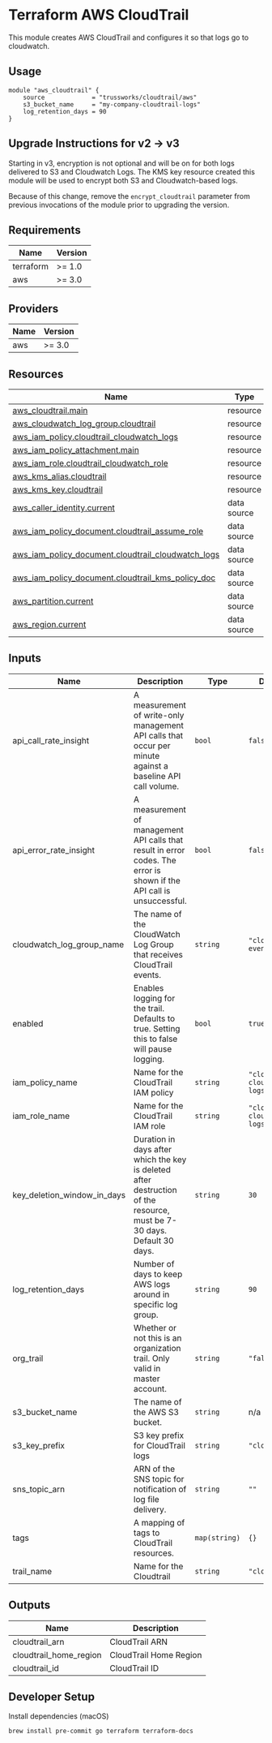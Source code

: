 # Terraform AWS CloudTrail

This module creates AWS CloudTrail and configures it so that logs go to cloudwatch.

## Usage

```hcl
module "aws_cloudtrail" {
    source             = "trussworks/cloudtrail/aws"
    s3_bucket_name     = "my-company-cloudtrail-logs"
    log_retention_days = 90
}
```

## Upgrade Instructions for v2 -> v3

Starting in v3, encryption is not optional and will be on for both logs
delivered to S3 and Cloudwatch Logs. The KMS key resource created this
module will be used to encrypt both S3 and Cloudwatch-based logs.

Because of this change, remove the `encrypt_cloudtrail` parameter from
previous invocations of the module prior to upgrading the version.

<!-- BEGIN_TF_DOCS -->
## Requirements

| Name | Version |
|------|---------|
| terraform | >= 1.0 |
| aws | >= 3.0 |

## Providers

| Name | Version |
|------|---------|
| aws | >= 3.0 |

## Resources

| Name | Type |
|------|------|
| [aws_cloudtrail.main](https://registry.terraform.io/providers/hashicorp/aws/latest/docs/resources/cloudtrail) | resource |
| [aws_cloudwatch_log_group.cloudtrail](https://registry.terraform.io/providers/hashicorp/aws/latest/docs/resources/cloudwatch_log_group) | resource |
| [aws_iam_policy.cloudtrail_cloudwatch_logs](https://registry.terraform.io/providers/hashicorp/aws/latest/docs/resources/iam_policy) | resource |
| [aws_iam_policy_attachment.main](https://registry.terraform.io/providers/hashicorp/aws/latest/docs/resources/iam_policy_attachment) | resource |
| [aws_iam_role.cloudtrail_cloudwatch_role](https://registry.terraform.io/providers/hashicorp/aws/latest/docs/resources/iam_role) | resource |
| [aws_kms_alias.cloudtrail](https://registry.terraform.io/providers/hashicorp/aws/latest/docs/resources/kms_alias) | resource |
| [aws_kms_key.cloudtrail](https://registry.terraform.io/providers/hashicorp/aws/latest/docs/resources/kms_key) | resource |
| [aws_caller_identity.current](https://registry.terraform.io/providers/hashicorp/aws/latest/docs/data-sources/caller_identity) | data source |
| [aws_iam_policy_document.cloudtrail_assume_role](https://registry.terraform.io/providers/hashicorp/aws/latest/docs/data-sources/iam_policy_document) | data source |
| [aws_iam_policy_document.cloudtrail_cloudwatch_logs](https://registry.terraform.io/providers/hashicorp/aws/latest/docs/data-sources/iam_policy_document) | data source |
| [aws_iam_policy_document.cloudtrail_kms_policy_doc](https://registry.terraform.io/providers/hashicorp/aws/latest/docs/data-sources/iam_policy_document) | data source |
| [aws_partition.current](https://registry.terraform.io/providers/hashicorp/aws/latest/docs/data-sources/partition) | data source |
| [aws_region.current](https://registry.terraform.io/providers/hashicorp/aws/latest/docs/data-sources/region) | data source |

## Inputs

| Name | Description | Type | Default | Required |
|------|-------------|------|---------|:--------:|
| api_call_rate_insight | A measurement of write-only management API calls that occur per minute against a baseline API call volume. | `bool` | `false` | no |
| api_error_rate_insight | A measurement of management API calls that result in error codes. The error is shown if the API call is unsuccessful. | `bool` | `false` | no |
| cloudwatch_log_group_name | The name of the CloudWatch Log Group that receives CloudTrail events. | `string` | `"cloudtrail-events"` | no |
| enabled | Enables logging for the trail. Defaults to true. Setting this to false will pause logging. | `bool` | `true` | no |
| iam_policy_name | Name for the CloudTrail IAM policy | `string` | `"cloudtrail-cloudwatch-logs-policy"` | no |
| iam_role_name | Name for the CloudTrail IAM role | `string` | `"cloudtrail-cloudwatch-logs-role"` | no |
| key_deletion_window_in_days | Duration in days after which the key is deleted after destruction of the resource, must be 7-30 days.  Default 30 days. | `string` | `30` | no |
| log_retention_days | Number of days to keep AWS logs around in specific log group. | `string` | `90` | no |
| org_trail | Whether or not this is an organization trail. Only valid in master account. | `string` | `"false"` | no |
| s3_bucket_name | The name of the AWS S3 bucket. | `string` | n/a | yes |
| s3_key_prefix | S3 key prefix for CloudTrail logs | `string` | `"cloudtrail"` | no |
| sns_topic_arn | ARN of the SNS topic for notification of log file delivery. | `string` | `""` | no |
| tags | A mapping of tags to CloudTrail resources. | `map(string)` | `{}` | no |
| trail_name | Name for the Cloudtrail | `string` | `"cloudtrail"` | no |

## Outputs

| Name | Description |
|------|-------------|
| cloudtrail_arn | CloudTrail ARN |
| cloudtrail_home_region | CloudTrail Home Region |
| cloudtrail_id | CloudTrail ID |
<!-- END_TF_DOCS -->

## Developer Setup

Install dependencies (macOS)

```shell
brew install pre-commit go terraform terraform-docs
```
